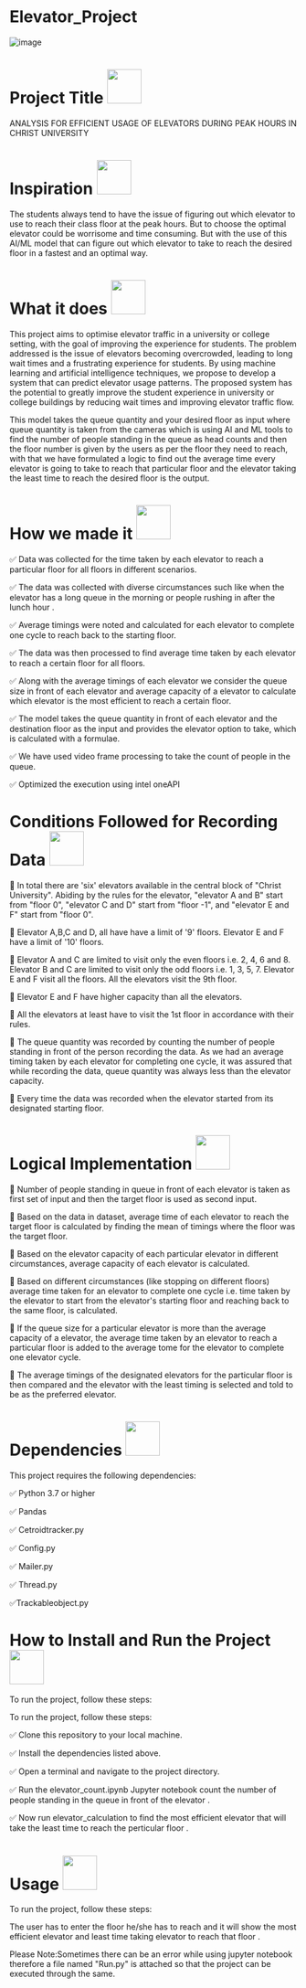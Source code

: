 # Elevator_Project 
![image](https://images.unsplash.com/photo-1624342057927-64d60f69b94d?ixlib=rb-4.0.3&ixid=MnwxMjA3fDB8MHxwaG90by1wYWdlfHx8fGVufDB8fHx8&auto=format&fit=crop&w=1932&q=80)

# Project Title <img src="https://cdn-icons-png.flaticon.com/512/2800/2800015.png" width="60" height="60">


ANALYSIS FOR EFFICIENT USAGE OF ELEVATORS DURING PEAK HOURS IN CHRIST UNIVERSITY

# Inspiration <img src="https://user-images.githubusercontent.com/72274851/222214323-923a3fe7-56e9-4ba0-abff-162681500702.png" width="60" height="60">

The students always tend to have the issue of figuring out which elevator to use to reach their class floor at the peak hours. But to choose the optimal elevator could be worrisome and time consuming. But with the use of this AI/ML model that can figure out which elevator to take to reach the desired floor in a fastest and an optimal way. 

# What it does  <img src="https://user-images.githubusercontent.com/72274851/222216353-58874ba5-d9cc-4298-baab-4255bbdb0193.png" width="60" height="60"> 

This project aims to optimise elevator traffic in a university or college setting, with the goal of improving the experience for students. The problem addressed is the issue of elevators becoming overcrowded, leading to long wait times and a frustrating experience for students. By using machine learning and artificial intelligence techniques, we propose to develop a system that can predict elevator usage patterns. The proposed system has the potential to greatly improve the student experience in university or college buildings by reducing wait times and improving elevator traffic flow.

This model takes the queue quantity and your desired floor as input where  queue quantity is taken from the cameras which is using AI and ML tools to find the number of people standing in the queue as head counts and then the floor number is given by the users as per the floor they need to reach, with that we have formulated a logic to find out the average time every elevator is going to take to reach that particular floor and the elevator taking the least time to reach the desired floor is the output.	


# How we made it <img src="https://user-images.githubusercontent.com/72274851/222215141-6ced575e-414b-4088-bd99-d78921f80f66.png" width="60" height="60"> 


✅ Data was collected for the time taken by each elevator to reach a particular floor for all floors in different scenarios.

✅ The data was collected with diverse circumstances such like when the elevator has a long queue in the morning or people rushing in after the lunch hour .

✅ Average timings were noted and calculated for each elevator to complete one cycle to reach back to the starting floor.

✅ The data was then processed to find average time taken by each elevator to reach a certain floor for all floors.

✅ Along with the average timings of each elevator we consider the queue size in front of each elevator and average capacity of a elevator to calculate which elevator is the most efficient to reach a certain floor. 

✅ The model takes the queue quantity in front of each elevator and the destination floor as the input and provides the elevator option to take, which is calculated with a formulae.

✅ We have used video frame processing to take the count of people in the queue.

✅ Optimized the execution using intel oneAPI

# Conditions Followed for Recording Data <img src="https://camo.githubusercontent.com/012932956a1c252e20a2e296e01ef7463b9d9d33cd00f6a33d77ad88c18c646c/68747470733a2f2f636f6e646974696f6e2d616c7068612e636f6d2f736f6674776172652f696d616765732f676974757365722e706e67" width="60" height="60"> 

🤺 In total there are 'six' elevators available in the central block of "Christ University". Abiding by the rules for the elevator, "elevator A and B" start from "floor 0", "elevator C and D" start from "floor -1", and "elevator E and F" start from "floor 0".

🤺 Elevator A,B,C and D, all have have a limit of '9' floors. Elevator E and F have a limit of '10' floors.

🤺 Elevator A and C are limited to visit only the even floors i.e. 2, 4, 6 and 8. Elevator B and C are limited to visit only the odd floors i.e. 1, 3, 5, 7. Elevator E and F visit all the floors. All the elevators visit the 9th floor.

🤺 Elevator E and F have higher capacity than all the elevators.

🤺 All the elevators at least have to visit the 1st floor in accordance with their rules.

🤺 The queue quantity was recorded by counting the number of people standing in front of the person recording the data. As we had an average timing taken by each elevator for completing one cycle, it was assured that while recording the data, queue quantity was always less than the elevator capacity.

🤺 Every time the data was recorded when the elevator started from its designated starting floor.


# Logical Implementation <img src="https://www.google.com/url?sa=i&url=https%3A%2F%2Fgithub.com%2Ftopics%2Flogic-bombs&psig=AOvVaw3WCim-EUSKkLPDzGZWgs-1&ust=1679200415918000&source=images&cd=vfe&ved=0CBAQjRxqFwoTCMiOpJTT5P0CFQAAAAAdAAAAABAE" width="60" height="60"> 

🔧 Number of people standing in queue in front of each elevator is taken as first set of input and then the target floor is used as second input.

🔧 Based on the data in dataset, average time of each elevator to reach the target floor is calculated by finding the mean of timings where the floor was the target floor.

🔧 Based on the elevator capacity of each particular elevator in different circumstances, average capacity of each elevator is calculated.

🔧 Based on different circumstances (like stopping on different floors) average time taken for an elevator to complete one cycle i.e. time taken by the elevator to start from the elevator's starting floor and reaching back to the same floor, is calculated.

🔧 If the queue size for a particular elevator is more than the average capacity of a elevator, the average time taken by an elevator to reach a particular floor is added to the average tome for the elevator to complete one elevator cycle.

🔧 The average timings of the designated elevators for the particular floor is then compared and the elevator with the least timing is selected and told to be as the preferred elevator.


# Dependencies <img src="https://user-images.githubusercontent.com/72274851/222215296-64d3a566-02c2-4ff9-9b8f-9ec5096f5799.png" width="60" height="60"> 


This project requires the following dependencies:

✅ Python 3.7 or higher

✅ Pandas

✅ Cetroidtracker.py

✅ Config.py

✅ Mailer.py

✅ Thread.py

✅Trackableobject.py





# How to Install and Run the Project <img src="https://user-images.githubusercontent.com/72274851/222215440-158ffdc1-8a23-4c7f-81c2-44e864d6d043.png" width="60" height="60"> 
To run the project, follow these steps:

To run the project, follow these steps:

✅ Clone this repository to your local machine.

✅ Install the dependencies listed above.

✅ Open a terminal and navigate to the project directory.

✅ Run the elevator_count.ipynb Jupyter notebook count the number of people standing in the queue in front of the elevator .

✅ Now run elevator_calculation to  find the most efficient elevator that will take the least time to reach the perticular floor .


# Usage <img src="https://user-images.githubusercontent.com/72274851/222215440-158ffdc1-8a23-4c7f-81c2-44e864d6d043.png" width="60" height="60"> 
To run the project, follow these steps:

The user has to enter the floor he/she has to reach and it will show the most efficient elevator and least time taking elevator to reach that floor .

Please Note:Sometimes there can be an error while using jupyter notebook therefore a file named "Run.py" is attached so that the project can be executed through the same.







